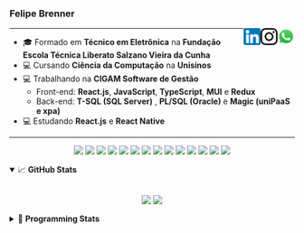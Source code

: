 <h3>Felipe Brenner</h3>

<a href="https://api.whatsapp.com/send?phone=5551995585968" target="_blank" rel="nofollow"><img align="right" width="30rem" src="./assets/whatsapp.png" alt="Whatsapp: +55 51995585968"/></a>
<a href="https://www.instagram.com/felipeobrenner/" target="_blank" rel="nofollow"><img align="right" width="30rem" src="./assets/instagram.png" alt="Instagram: @felipeobrenner"/></a>
<a href="https://www.linkedin.com/in/felipe-de-oliveira-brenner/" target="_blank" rel="nofollow"><img align="right" width="30rem" src="./assets/linkedin.png" alt="LinkedIn: @felipe-de-oliveira-brenner"/></a>

---

- 🎓 Formado em **Técnico em Eletrônica** na **Fundação Escola Técnica Liberato Salzano Vieira da Cunha**
- 💻 Cursando **Ciência da Computação** na **Unisinos**
- 💻 Trabalhando na **CIGAM Software de Gestão**
  - Front-end: **React.js**, **JavaScript**, **TypeScript**, **MUI** e **Redux**
  - Back-end: **T-SQL (SQL Server)** , **PL/SQL (Oracle)** e **Magic (uniPaaS e xpa)**
- 💻 Estudando **React.js** e **React Native**

---

<p align='center'>
  <img width="35rem" src="https://cdn.jsdelivr.net/gh/devicons/devicon/icons/react/react-original.svg" />
  <img width="35rem" src="https://cdn.jsdelivr.net/gh/devicons/devicon/icons/javascript/javascript-plain.svg" />
  <img width="35rem" src="https://cdn.jsdelivr.net/gh/devicons/devicon/icons/typescript/typescript-plain.svg" />
  <img width="35rem" src="https://cdn.jsdelivr.net/gh/devicons/devicon/icons/materialui/materialui-plain.svg" />
  <img width="35rem" src="https://cdn.jsdelivr.net/gh/devicons/devicon/icons/redux/redux-original.svg" />
  <img width="35rem" src="https://cdn.jsdelivr.net/gh/devicons/devicon/icons/css3/css3-plain.svg" />
  <img width="35rem" src="https://cdn.jsdelivr.net/gh/devicons/devicon/icons/html5/html5-plain.svg" />
  <img width="35rem" src="https://cdn.jsdelivr.net/gh/devicons/devicon/icons/vscode/vscode-original.svg" />
  <img width="35rem" src="https://cdn.jsdelivr.net/gh/devicons/devicon/icons/git/git-original.svg" />
  <img width="35rem" src="https://cdn.jsdelivr.net/gh/devicons/devicon/icons/yarn/yarn-original.svg" />
  <img width="35rem" src="https://cdn.jsdelivr.net/gh/devicons/devicon/icons/npm/npm-original-wordmark.svg" />
  <img width="35rem" src="https://cdn.jsdelivr.net/gh/devicons/devicon/icons/microsoftsqlserver/microsoftsqlserver-plain.svg" />
  <img width="35rem" src="https://cdn.jsdelivr.net/gh/devicons/devicon/icons/oracle/oracle-original.svg" />
  <img width="35rem" src="https://cdn.jsdelivr.net/gh/devicons/devicon/icons/ubuntu/ubuntu-plain.svg" />
</p>

<details open>
  <summary>📈 <b>GitHub Stats</b></summary>
  <br>
  <p align="center">
  <img src="https://github-readme-stats.vercel.app/api?username=felipebrenner&show_icons=true&theme=dark"/>
  <img src="https://github-readme-stats.vercel.app/api/top-langs/?username=felipebrenner&layout=compact&theme=dark">
  </p>

</details>

<details>
  <summary>🤖 <b>Programming Stats</b></summary>
  <br/>

  <!--START_SECTION:waka-->
**🐱 My GitHub Data** 

> 🏆 103 Contributions in the Year 2022
 > 
> 📦 179.5 kB Used in GitHub's Storage 
 > 
> 🚫 Not Opted to Hire
 > 
> 📜 22 Public Repositories 
 > 
> 🔑 2 Private Repositories  
 > 
**I'm a Night 🦉** 

```text
🌞 Morning    56 commits     ██░░░░░░░░░░░░░░░░░░░░░░░   11.31% 
🌆 Daytime    154 commits    ███████░░░░░░░░░░░░░░░░░░   31.11% 
🌃 Evening    279 commits    ██████████████░░░░░░░░░░░   56.36% 
🌙 Night      6 commits      ░░░░░░░░░░░░░░░░░░░░░░░░░   1.21%

```
📅 **I'm Most Productive on Sunday** 

```text
Monday       84 commits     ████░░░░░░░░░░░░░░░░░░░░░   16.97% 
Tuesday      96 commits     ████░░░░░░░░░░░░░░░░░░░░░   19.39% 
Wednesday    62 commits     ███░░░░░░░░░░░░░░░░░░░░░░   12.53% 
Thursday     57 commits     ███░░░░░░░░░░░░░░░░░░░░░░   11.52% 
Friday       41 commits     ██░░░░░░░░░░░░░░░░░░░░░░░   8.28% 
Saturday     43 commits     ██░░░░░░░░░░░░░░░░░░░░░░░   8.69% 
Sunday       112 commits    █████░░░░░░░░░░░░░░░░░░░░   22.63%

```


📊 **This Week I Spent My Time On** 

```text
💬 Programming Languages: 
JavaScript               15 hrs 26 mins      ████████████░░░░░░░░░░░░░   50.65% 
TypeScript               9 hrs 27 mins       ███████░░░░░░░░░░░░░░░░░░   31.05% 
Python                   2 hrs 32 mins       ██░░░░░░░░░░░░░░░░░░░░░░░   8.36% 
JSON                     1 hr 26 mins        █░░░░░░░░░░░░░░░░░░░░░░░░   4.75% 
Other                    49 mins             ░░░░░░░░░░░░░░░░░░░░░░░░░   2.7%

🔥 Editors: 
VS Code                  30 hrs 28 mins      █████████████████████████   100.0%

🐱‍💻 Projects: 
www_CGFrontEnd           18 hrs 30 mins      ███████████████░░░░░░░░░░   60.73% 
expressions-language     3 hrs 4 mins        ██░░░░░░░░░░░░░░░░░░░░░░░   10.07% 
ignite-react-native      2 hrs 25 mins       ██░░░░░░░░░░░░░░░░░░░░░░░   7.95% 
www_CGFrontTemplate      2 hrs 19 mins       ██░░░░░░░░░░░░░░░░░░░░░░░   7.63% 
genetic-algorithm-traveli1 hr 56 mins        █░░░░░░░░░░░░░░░░░░░░░░░░   6.38%

💻 Operating System: 
Linux                    30 hrs 28 mins      █████████████████████████   100.0%

```

**I Mostly Code in TypeScript** 

```text
TypeScript               9 repos             █████████░░░░░░░░░░░░░░░░   36.0% 
Java                     3 repos             ███░░░░░░░░░░░░░░░░░░░░░░   12.0% 
JavaScript               3 repos             ███░░░░░░░░░░░░░░░░░░░░░░   12.0% 
CSS                      2 repos             ██░░░░░░░░░░░░░░░░░░░░░░░   8.0% 
Assembly                 1 repo              █░░░░░░░░░░░░░░░░░░░░░░░░   4.0%

```



 Last Updated on 04/04/2022 03:05:50 UTC
<!--END_SECTION:waka-->
</details>
